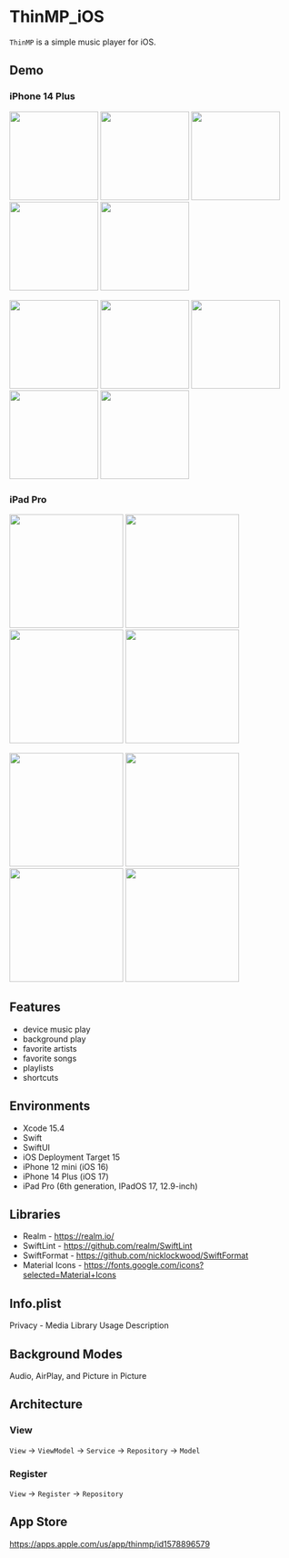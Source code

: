 # ThinMP_iOS

`ThinMP` is a simple music player for iOS.

## Demo

### iPhone 14 Plus

<img src="https://github.com/tcode-dev/ThinMP_iOS/assets/42083313/48c92c4d-9e67-4f27-85e7-dbd820473277" width="156"> <img src="https://github.com/tcode-dev/ThinMP_iOS/assets/42083313/84c8f096-7b4c-4c8d-8f7a-4d621dd1f8c3" width="156"> <img src="https://github.com/tcode-dev/ThinMP_iOS/assets/42083313/44ad1d43-d630-4852-8dfa-78a555c0f24e" width="156"> <img src="https://github.com/tcode-dev/ThinMP_iOS/assets/42083313/e3399495-cff3-4580-b57a-d4528b31c852" width="156"> <img src="https://github.com/tcode-dev/ThinMP_iOS/assets/42083313/f52cfd64-0ce6-4f44-ad10-c2fc39eedac7" width="156"> 

<img src="https://github.com/tcode-dev/ThinMP_iOS/assets/42083313/4ab3e12e-d171-44d9-960a-ab7f24eb2d7b" width="156"> <img src="https://github.com/tcode-dev/ThinMP_iOS/assets/42083313/54a3c7c6-83fb-4c65-9e00-56a7adce20d9" width="156"> <img src="https://github.com/tcode-dev/ThinMP_iOS/assets/42083313/616595c7-ef74-407f-8e82-268c8ff0c120" width="156"> <img src="https://github.com/tcode-dev/ThinMP_iOS/assets/42083313/918e444c-d0b7-45c0-9059-3b0b98f59926" width="156"> <img src="https://github.com/tcode-dev/ThinMP_iOS/assets/42083313/bf37877e-4cf9-4f4c-9e60-57f95594b9f6" width="156"> 

### iPad Pro

<img src="https://github.com/tcode-dev/ThinMP_iOS/assets/42083313/a04ebb36-f58a-4817-98d0-710297cae3df" width="200"> <img src="https://github.com/tcode-dev/ThinMP_iOS/assets/42083313/77951470-3975-4983-8666-a394353c9125" width="200"> <img src="https://github.com/tcode-dev/ThinMP_iOS/assets/42083313/1d4b439a-bfcb-4811-a365-9e01a28304d0" width="200"> <img src="https://github.com/tcode-dev/ThinMP_iOS/assets/42083313/64f39eca-fb39-4ecd-ae9a-d6ec2afe365e" width="200">

<img src="https://github.com/tcode-dev/ThinMP_iOS/assets/42083313/17abf42a-0ba8-4a10-a6d2-c50afbcd3851" width="200"> <img src="https://github.com/tcode-dev/ThinMP_iOS/assets/42083313/7842b665-38ac-4745-8ad2-0c1fff6711c8" width="200"> <img src="https://github.com/tcode-dev/ThinMP_iOS/assets/42083313/d456b5df-6e57-4b34-bf1b-58b2e556c761" width="200"> <img src="https://github.com/tcode-dev/ThinMP_iOS/assets/42083313/43a32a6f-ea6d-4ffd-bd3d-bd06144fff1b" width="200">

## Features

* device music play
* background play
* favorite artists
* favorite songs
* playlists
* shortcuts

## Environments

* Xcode 15.4
* Swift
* SwiftUI
* iOS Deployment Target 15
* iPhone 12 mini (iOS 16)
* iPhone 14 Plus (iOS 17)
* iPad Pro (6th generation, IPadOS 17, 12.9-inch)

## Libraries

* Realm - https://realm.io/
* SwiftLint - https://github.com/realm/SwiftLint
* SwiftFormat - https://github.com/nicklockwood/SwiftFormat
* Material Icons - https://fonts.google.com/icons?selected=Material+Icons

## Info.plist

Privacy - Media Library Usage Description

## Background Modes

Audio, AirPlay, and Picture in Picture

## Architecture

### View

`View` → `ViewModel` → `Service` → `Repository` → `Model`

### Register

`View` → `Register` → `Repository`

## App Store

https://apps.apple.com/us/app/thinmp/id1578896579
